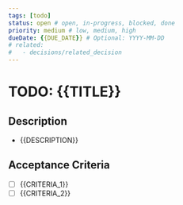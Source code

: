 ```yaml
---
tags: [todo]
status: open # open, in-progress, blocked, done
priority: medium # low, medium, high
dueDate: {{DUE_DATE}} # Optional: YYYY-MM-DD
# related:
#   - decisions/related_decision
---
```


# TODO: {{TITLE}}

## Description

* {{DESCRIPTION}}

## Acceptance Criteria

* [ ] {{CRITERIA_1}}
* [ ] {{CRITERIA_2}} 